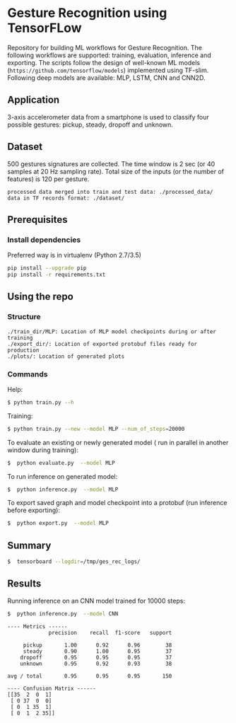 # Gesture Recognition using TensorFLow

Repository for building ML workflows for Gesture Recognition. The following workflows are supported: training,
evaluation, inference  and exporting. The scripts follow the design of well-known ML models
(`https://github.com/tensorflow/models`)  implemented using TF-slim. Following deep models are
 available: MLP, LSTM, CNN and CNN2D.

## Application

3-axis accelerometer data from a smartphone is used to classify four possible gestures: pickup, steady, dropoff and unknown.


## Dataset

500 gestures signatures are collected. The time window is 2 sec (or 40 samples at 20 Hz sampling rate). Total size of the
inputs (or the number of features) is 120 per gesture.

```
processed data merged into train and test data: ./processed_data/
data in TF records format: ./dataset/
```


## Prerequisites

### Install dependencies
Preferred way is in virtualenv (Python 2.7/3.5)
```sh
pip install --upgrade pip
pip install -r requirements.txt
```


## Using the repo

### Structure
```
./train_dir/MLP: Location of MLP model checkpoints during or after training
./export_dir/: Location of exported protobuf files ready for production
./plots/: Location of generated plots

```


### Commands

Help:

```sh
$ python train.py --h
```


Training:

```sh
$ python train.py --new --model MLP --num_of_steps=20000
```

To evaluate an existing or newly generated model ( run in parallel in another window during training):

```sh
$  python evaluate.py  --model MLP
```

To run inference on generated model:

```sh
$  python inference.py  --model MLP
```

To export saved graph and model checkpoint into a protobuf (run inference before exporting):

```sh
$  python export.py  --model MLP
```

## Summary

```sh
$  tensorboard --logdir=/tmp/ges_rec_logs/
```


## Results

Running inference on an CNN model trained for 10000 steps:

```sh
$  python inference.py  --model CNN
```


```
---- Metrics ------
             precision    recall  f1-score   support

     pickup       1.00      0.92      0.96        38
     steady       0.90      1.00      0.95        37
    dropoff       0.95      0.95      0.95        37
    unknown       0.95      0.92      0.93        38

avg / total       0.95      0.95      0.95       150

---- Confusion Matrix ------
[[35  2  0  1]
 [ 0 37  0  0]
 [ 0  1 35  1]
 [ 0  1  2 35]]
```

